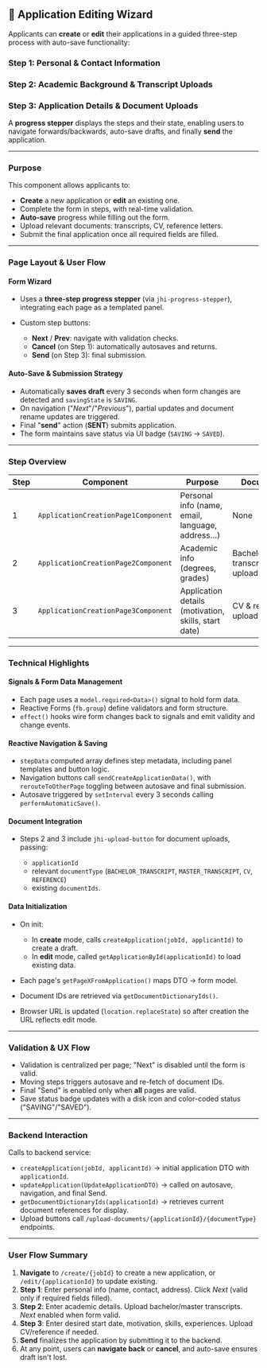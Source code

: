 ## 📝 Application Editing Wizard

Applicants can **create** or **edit** their applications in a guided three-step process with auto-save functionality:

### Step 1: Personal & Contact Information

### Step 2: Academic Background & Transcript Uploads

### Step 3: Application Details & Document Uploads

A **progress stepper** displays the steps and their state, enabling users to navigate forwards/backwards, auto-save drafts, and finally **send** the application.

---

### Purpose

This component allows applicants to:

- **Create** a new application or **edit** an existing one.
- Complete the form in steps, with real-time validation.
- **Auto-save** progress while filling out the form.
- Upload relevant documents: transcripts, CV, reference letters.
- Submit the final application once all required fields are filled.

---

### Page Layout & User Flow

#### Form Wizard

- Uses a **three-step progress stepper** (via `jhi-progress-stepper`), integrating each page as a templated panel.
- Custom step buttons:

  - **Next** / **Prev**: navigate with validation checks.
  - **Cancel** (on Step 1): automatically autosaves and returns.
  - **Send** (on Step 3): final submission.

#### Auto-Save & Submission Strategy

- Automatically **saves draft** every 3 seconds when form changes are detected and `savingState` is `SAVING`.
- On navigation ("_Next_"/"_Previous_"), partial updates and document rename updates are triggered.
- Final "**send**" action (**SENT**) submits application.
- The form maintains save status via UI badge (`SAVING` → `SAVED`).

---

### Step Overview

| Step | Component                           | Purpose                                              | Documents                         |
| ---- | ----------------------------------- | ---------------------------------------------------- | --------------------------------- |
| 1    | `ApplicationCreationPage1Component` | Personal info (name, email, language, address…)      | None                              |
| 2    | `ApplicationCreationPage2Component` | Academic info (degrees, grades)                      | Bachelor/master transcript upload |
| 3    | `ApplicationCreationPage3Component` | Application details (motivation, skills, start date) | CV & reference uploads            |

---

### Technical Highlights

#### Signals & Form Data Management

- Each page uses a `model.required<Data>()` signal to hold form data.
- Reactive Forms (`fb.group`) define validators and form structure.
- `effect()` hooks wire form changes back to signals and emit validity and change events.

#### Reactive Navigation & Saving

- `stepData` computed array defines step metadata, including panel templates and button logic.
- Navigation buttons call `sendCreateApplicationData()`, with `rerouteToOtherPage` toggling between autosave and final submission.
- Autosave triggered by `setInterval` every 3 seconds calling `performAutomaticSave()`.

#### Document Integration

- Steps 2 and 3 include `jhi-upload-button` for document uploads, passing:

  - `applicationId`
  - relevant `documentType` (`BACHELOR_TRANSCRIPT`, `MASTER_TRANSCRIPT`, `CV`, `REFERENCE`)
  - existing `documentIds`.

#### Data Initialization

- On init:

  - In **create** mode, calls `createApplication(jobId, applicantId)` to create a draft.
  - In **edit** mode, called `getApplicationById(applicationId)` to load existing data.

- Each page's `getPageXFromApplication()` maps DTO → form model.
- Document IDs are retrieved via `getDocumentDictionaryIds()`.
- Browser URL is updated (`location.replaceState`) so after creation the URL reflects edit mode.

---

### Validation & UX Flow

- Validation is centralized per page; "Next" is disabled until the form is valid.
- Moving steps triggers autosave and re-fetch of document IDs.
- Final "Send" is enabled only when **all** pages are valid.
- Save status badge updates with a disk icon and color-coded status ("SAVING"/"SAVED").

---

### Backend Interaction

Calls to backend service:

- `createApplication(jobId, applicantId)` → initial application DTO with `applicationId`.
- `updateApplication(UpdateApplicationDTO)` → called on autosave, navigation, and final Send.
- `getDocumentDictionaryIds(applicationId)` → retrieves current document references for display.
- Upload buttons call `/upload-documents/{applicationId}/{documentType}` endpoints.

---

### User Flow Summary

1. **Navigate** to `/create/{jobId}` to create a new application, or `/edit/{applicationId}` to update existing.
2. **Step 1**: Enter personal info (name, contact, address). Click _Next_ (valid only if required fields filled).
3. **Step 2**: Enter academic details. Upload bachelor/master transcripts. _Next_ enabled when form valid.
4. **Step 3**: Enter desired start date, motivation, skills, experiences. Upload CV/reference if needed.
5. **Send** finalizes the application by submitting it to the backend.
6. At any point, users can **navigate back** or **cancel**, and auto-save ensures draft isn't lost.
